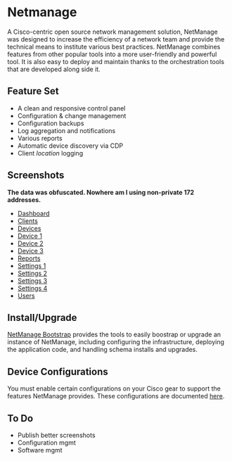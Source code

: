 # Netmanage

A Cisco-centric open source network management solution, NetManage was designed to increase the efficiency of a network team and provide the technical means to institute various best practices. NetManage combines features from other popular tools into a more user-friendly and powerful tool. It is also easy to deploy and maintain thanks to the orchestration tools that are developed along side it.

## Feature Set

* A clean and responsive control panel
* Configuration & change management
* Configuration backups
* Log aggregation and notifications
* Various reports
* Automatic device discovery via CDP
* Client *location* logging

## Screenshots

**The data was obfuscated. Nowhere am I using non-private 172 addresses.**

* [Dashboard](http://jcotton1123.github.io/netmanage/images/screenshots/dashboard.png)
* [Clients](http://jcotton1123.github.io/netmanage/images/screenshots/clients.png)
* [Devices](http://jcotton1123.github.io/netmanage/images/screenshots/devices.png)
* [Device 1](http://jcotton1123.github.io/netmanage/images/screenshots/device-1.png)
* [Device 2](http://jcotton1123.github.io/netmanage/images/screenshots/device-2.png)
* [Device 3](http://jcotton1123.github.io/netmanage/images/screenshots/device-3.png)
* [Reports](http://jcotton1123.github.io/netmanage/images/screenshots/reports.png)
* [Settings 1](http://jcotton1123.github.io/netmanage/images/screenshots/settings-1.png)
* [Settings 2](http://jcotton1123.github.io/netmanage/images/screenshots/settings-2.png)
* [Settings 3](http://jcotton1123.github.io/netmanage/images/screenshots/settings-3.png)
* [Settings 4](http://jcotton1123.github.io/netmanage/images/screenshots/settings-4.png)
* [Users](http://jcotton1123.github.io/netmanage/images/screenshots/users.png)

## Install/Upgrade

[NetManage Bootstrap](https://github.com/JCotton1123/netmanage-bootstrap) provides the tools to easily boostrap or upgrade an instance of NetManage, including configuring the infrastructure, deploying the application code, and handling schema installs and upgrades.

## Device Configurations

You must enable certain configurations on your Cisco gear to support the features NetManage provides. These configurations are documented [here](docs/devices.md).

## To Do

* Publish better screenshots
* Configuration mgmt
* Software mgmt


